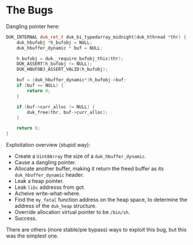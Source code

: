 # The Bugs

Dangling pointer here:

```cpp 
DUK_INTERNAL duk_ret_t duk_bi_typedarray_midnight(duk_hthread *thr) {
	duk_hbufobj *h_bufobj = NULL;
	duk_hbuffer_dynamic * buf = NULL;

	h_bufobj = duk__require_bufobj_this(thr);
	DUK_ASSERT(h_bufobj != NULL);
	DUK_HBUFOBJ_ASSERT_VALID(h_bufobj);

	buf = (duk_hbuffer_dynamic*)h_bufobj->buf;
	if (buf == NULL) {
		return 0;
	}

	if (buf->curr_alloc != NULL) {
		duk_free(thr, buf->curr_alloc);
	}

	return 0;
}
```

Exploitation overview (stupid way):

* Create a `Uint8Array` the size of a `duk_hbuffer_dynamic`.
* Cause a dangling pointer.
* Allocate another buffer, making it return the freed buffer as its `duk_hbuffer_dynamic` header.
* Leak a heap pointer.
* Leak `libc` addresss from got.
* Acheive write-what-where.
* Find the `my_fatal` function address on the heap space, to determine the address of the `duk_heap` structure.
* Override allocation virtual pointer to be `/bin/sh`.
* Success.

There are others (more stable/pie bypass) ways to exploit this bug, but this was the simplest one.
